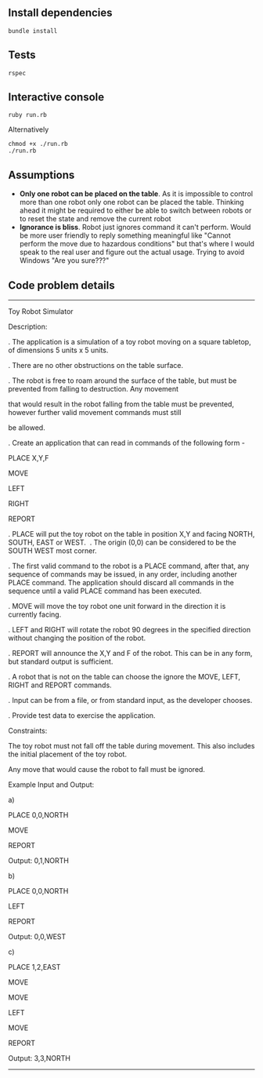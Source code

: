 ## Install dependencies
```
bundle install
```

## Tests
```
rspec
```

## Interactive console
```
ruby run.rb
```
Alternatively
```
chmod +x ./run.rb
./run.rb
```

## Assumptions

- **Only one robot can be placed on the table**. As it is impossible to control more than one robot only one robot
can be placed the table. Thinking ahead it might be required to either be able to switch between robots or to reset the state and remove the current robot
- **Ignorance is bliss**. Robot just ignores command it can't perform.
Would be more user friendly to reply something meaningful like "Cannot perform the move due to hazardous conditions" but that's where I would speak to the real user and figure out the actual usage.
Trying to avoid Windows "Are you sure???"

## Code problem details
-----------

Toy Robot Simulator

Description:

. The application is a simulation of a toy robot moving on a square tabletop, of dimensions 5 units x 5 units.

. There are no other obstructions on the table surface.

. The robot is free to roam around the surface of the table, but must be prevented from falling to destruction. Any movement 

that would result in the robot falling from the table must be prevented, however further valid movement commands must still 

be allowed.

. Create an application that can read in commands of the following form -

PLACE X,Y,F

MOVE

LEFT

RIGHT

REPORT

. PLACE will put the toy robot on the table in position X,Y and facing NORTH, SOUTH, EAST or WEST. 
. The origin (0,0) can be considered to be the SOUTH WEST most corner.

. The first valid command to the robot is a PLACE command, after that, any sequence of commands may be issued, in any order, including another PLACE command. The application should discard all commands in the sequence until a valid PLACE command has been executed.

. MOVE will move the toy robot one unit forward in the direction it is currently facing.

. LEFT and RIGHT will rotate the robot 90 degrees in the specified direction without changing the position of the robot.

. REPORT will announce the X,Y and F of the robot. This can be in any form, but standard output is sufficient.

. A robot that is not on the table can choose the ignore the MOVE, LEFT, RIGHT and REPORT commands.

. Input can be from a file, or from standard input, as the developer chooses.

. Provide test data to exercise the application.

Constraints:

The toy robot must not fall off the table during movement. This also includes the initial placement of the toy robot. 

Any move that would cause the robot to fall must be ignored.

Example Input and Output:

a)

PLACE 0,0,NORTH

MOVE

REPORT

Output: 0,1,NORTH

b)

PLACE 0,0,NORTH

LEFT

REPORT

Output: 0,0,WEST

c)

PLACE 1,2,EAST

MOVE

MOVE

LEFT

MOVE

REPORT

Output: 3,3,NORTH

-------
